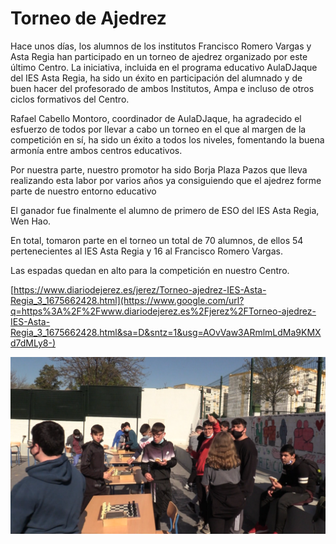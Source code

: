 # Torneo de Ajedrez

Hace unos días, los alumnos de los institutos Francisco Romero Vargas y Asta Regia han participado en un torneo de ajedrez organizado por este último Centro. La iniciativa, incluida en el programa educativo AulaDJaque del IES Asta Regia, ha sido un éxito en participación del alumnado y de buen hacer del profesorado de ambos Institutos, Ampa e incluso de otros ciclos formativos del Centro.

Rafael Cabello Montoro, coordinador de AulaDJaque, ha agradecido el esfuerzo de todos por llevar a cabo un torneo en el que al margen de la competición en sí, ha sido un éxito a todos los niveles, fomentando la buena armonía entre ambos centros educativos.

Por nuestra parte, nuestro promotor ha sido Borja Plaza Pazos que lleva realizando esta labor por varios años ya consiguiendo que el ajedrez forme parte de nuestro entorno educativo

El ganador fue finalmente el alumno de primero de ESO del IES Asta Regia, Wen Hao. 

En total, tomaron parte en el torneo un total de 70 alumnos, de ellos 54 pertenecientes al IES Asta Regia y 16 al Francisco Romero Vargas.

Las espadas quedan en alto para la competición en nuestro Centro.

[https://www.diariodejerez.es/jerez/Torneo-ajedrez-IES-Asta-Regia_3_1675662428.html](https://www.google.com/url?q=https%3A%2F%2Fwww.diariodejerez.es%2Fjerez%2FTorneo-ajedrez-IES-Asta-Regia_3_1675662428.html&sa=D&sntz=1&usg=AOvVaw3ARmlmLdMa9KMXd7dMLy8-)

![Imagen de carrusel](https://github.com/Yammy468/entornos/blob/main/images/ajedrez.png?raw=true)